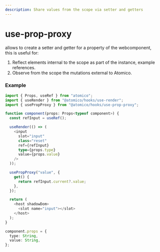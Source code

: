 ```yaml
---
description: Share values from the scope via setter and getters
---
```


# use-prop-proxy

allows to create a setter and getter for a property of the webcomponent, this is useful for:

1. Reflect elements internal to the scope as part of the instance, example references.
2. Observe from the scope the mutations external to Atomico.

### Example

```typescript
import { Props, useRef } from "atomico";
import { useRender } from "@atomico/hooks/use-render";
import { usePropProxy } from "@atomico/hooks/use-prop-proxy";

function component(props: Props<typeof component>) {
  const refInput = useRef();

  useRender(() => (
    <input
      slot="input"
      class="reset"
      ref={refInput}
      type={props.type}
      value={props.value}
    />
  ));

  usePropProxy("value", {
    get() {
      return refInput.current?.value;
    },
  });

  return (
    <host shadowDom>
      <slot name="input"></slot>
    </host>
  );
}

component.props = {
  type: String,
  value: String,
};

```
